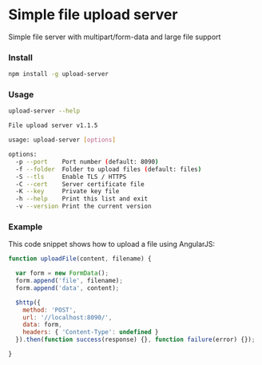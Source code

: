 # Simple file upload server

Simple file server with multipart/form-data and large file support

### Install 

```bash
npm install -g upload-server
```

### Usage

```bash
upload-server --help

File upload server v1.1.5

usage: upload-server [options]

options:
  -p --port    Port number (default: 8090)
  -f --folder  Folder to upload files (default: files)
  -S --tls     Enable TLS / HTTPS
  -C --cert    Server certificate file
  -K --key     Private key file
  -h --help    Print this list and exit
  -v --version Print the current version
```

### Example

This code snippet shows how to upload a file using AngularJS:

```javascript
function uploadFile(content, filename) {

  var form = new FormData();
  form.append('file', filename);
  form.append('data', content);

  $http({
    method: 'POST',
    url: '//localhost:8090/',
    data: form,
    headers: { 'Content-Type': undefined }
  }).then(function success(response) {}, function failure(error) {});

}
```
